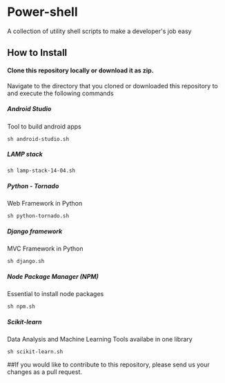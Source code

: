 # Power-shell
A collection of utility shell scripts to make a developer's job easy

## How to Install
#### Clone this repository locally or download it as zip.
Navigate to the directory that you cloned or downloaded this repository to and execute the following commands

##### Android Studio
Tool to build android apps
```
sh android-studio.sh
```
##### LAMP stack
```
sh lamp-stack-14-04.sh
```
##### Python - Tornado
Web Framework in Python
```
sh python-tornado.sh
```
##### Django framework 
MVC Framework in Python
```
sh django.sh
```
##### Node Package Manager (NPM)
Essential to install node packages
```
sh npm.sh
```
##### Scikit-learn
Data Analysis and Machine Learning Tools availabe in one library
```
sh scikit-learn.sh
```
##If you would like to contribute to this repository, please send us your changes as a pull request.
